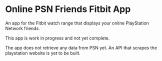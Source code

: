 # Online PSN Friends Fitbit App
An app for the Fitbit watch range that displays your online PlayStation Network friends.

This app is work in progress and not yet complete.

The app does not retrieve any data from PSN yet. 
An API that scrapes the playstation website is yet to be built. 
